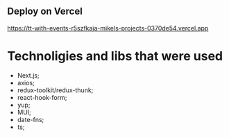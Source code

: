 ## Deploy on Vercel

https://tt-with-events-r5szfkaja-mikels-projects-0370de54.vercel.app

# Technoligies and libs that were used

* Next.js;
* axios;
* redux-toolkit/redux-thunk;
* react-hook-form;
* yup;
* MUI;
* date-fns;
* ts;

